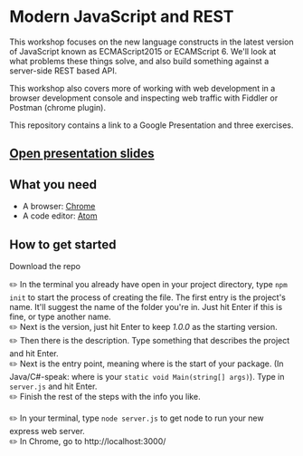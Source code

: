 # Modern JavaScript and REST

This workshop focuses on the new language constructs in the latest version of JavaScript known as ECMAScript2015 or ECAMScript 6. We'll look at what problems these things solve, and also build something against a server-side REST based API. 

This workshop also covers more of working with web development in a browser development console and inspecting web traffic with Fiddler or Postman (chrome plugin).

This repository contains a link to a Google Presentation and three exercises.

## [Open presentation slides](https://docs.google.com/presentation/d/1t_j42Ck6JtYuBLhR-RlfXFpEBqCIsMIBuOD5XrnhSuE/edit#slide=id.g16f2a71539_2_51)

## What you need

* A browser: [Chrome](https://www.google.com/chrome)
* A code editor: [Atom](https://atom.io/)


## How to get started
Download the repo

:pencil2: In the terminal you already have open in your project directory, type `npm init` to start the process of creating the file. The first entry is the project's name. It'll suggest the name of the folder you're in. Just hit Enter if this is fine, or type another name.<br/>
:pencil2: Next is the version, just hit Enter to keep _1.0.0_ as the starting version.<br/>
:pencil2: Then there is the description. Type something that describes the project and hit Enter.<br/>
:pencil2: Next is the entry point, meaning where is the start of your package. (In Java/C#-speak: where is your `static void Main(string[] args)`). Type in `server.js` and hit Enter.<br/>
:pencil2: Finish the rest of the steps with the info you like.

:pencil2: In your terminal, type `node server.js` to get node to run your new express web server.<br/>
:pencil2: In Chrome, go to http://localhost:3000/ 